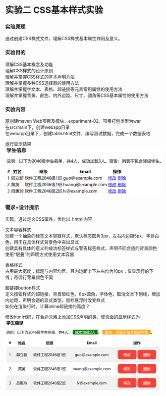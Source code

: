 # 实验二 CSS基本样式实验
### 实验原理
通过创建CSS样式文件，理解CSS样式基本属性作用及意义。
### 实验目的
理解CSS基本概念及功能  
理解CSS样式的设计原则  
理解并掌握CSS样式的基本声明方法  
理解并掌握多种CSS选择器的使用方法  
理解并掌握字文本、表格、超链接等元素常用属性的使用方法  
理解并掌握背景、颜色、内外边距、尺寸、圆角等CSS基本属性的使用方法  

### 实验内容
基创建maven Web项目及模块，experiment-02，项目打包类型为war  
在src/main下，创建webapp目录  
在webapp目录下，创建table.html文件，编写测试数据，完成一个数据表格

运行显示结果  
![截图](./asserts/table-01.PNG)


### 需求+设计提示 
实现，通过定义CSS属性，优化以上html内容  

文本容器样式  
创建一个抽象的标签文本容器样式，默认标签圆角3px，左右内边距5px，字体白色，用于在具体样式背景色中突出显式   
创建具有具体的意义的成功标签样式与警告标签样式，声明不同合适的背景颜色   
使用“层叠”的声明方式使用文本容器   

表格样式   
占用最大宽度；标题与内容均居，且内边距上下左右均为10px；仅显示行的下线；奇偶行背景颜色不同   

超链接button样式   
定义按钮样式的超链接，背景暗红色，8px圆角，字体色，取消文本下划线，增加内边距，声明合适的显式类型，鼠标悬浮时改变样式   
如何在渲染行时，计算inline超链接的高度？   

修改html代码，在合适元素上添加CSS声明的类，使页面的显示样式为   
![表格样式截图](./asserts/table-css.PNG)



